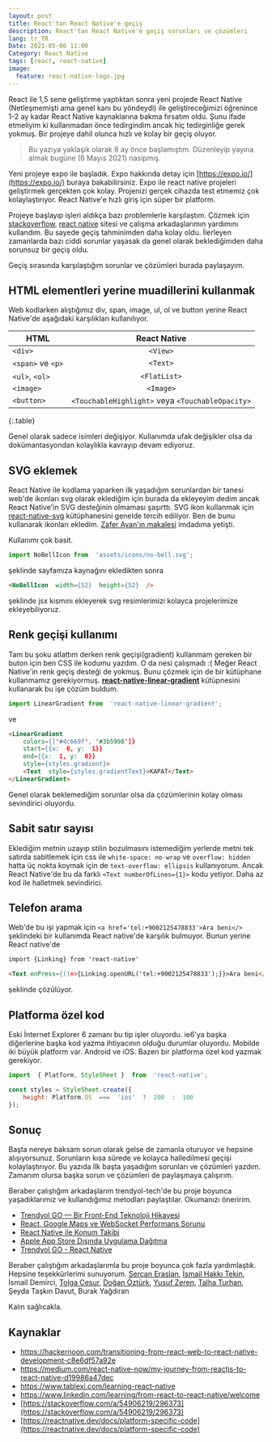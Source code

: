 ```yaml
---
layout: post
title: React'tan React Native'e geçiş
description: React'tan React Native'e geçiş sorunları ve çözümleri
lang: tr_TR
Date: 2021-05-06 11:00
Category: React Native
tags: [react, react-native]
image:
  feature: react-native-logo.jpg
---
```


React ile 1,5 sene geliştirme yaptıktan sonra yeni projede React Native (Netleşmemişti ama genel kanı bu yöndeydi) ile geliştireceğimizi öğrenince 1-2 ay kadar React Native kaynaklarına bakma fırsatım oldu. Şunu ifade etmeliyim ki kullanmadan önce tedirgindim ancak hiç tedirginliğe gerek yokmuş. Bir projeye dahil olunca hızlı ve kolay bir geçiş oluyor.

> Bu yazıya yaklaşık olarak 8 ay önce başlamıştım. Düzenleyip yayına almak bugüne (6 Mayıs 2021) nasipmiş.
 
 Yeni projeye expo ile başladık. Expo hakkında detay için [https://expo.io/](https://expo.io/) buraya bakabilirsiniz. Expo ile react native  projeleri geliştirmek gerçekten çok kolay. Projenizi gerçek cihazda test etmemiz çok kolaylaştırıyor. React Native'e hızlı giriş için süper bir platform.

Projeye başlayıp işleri aldıkça bazı problemlerle karşılaştım. Çözmek için [stackoverflow](https://stackoverflow.com/), [react native](https://reactnative.dev/) sitesi ve çalışma arkadaşlarımın yardımını kullandım. Bu sayede geçiş tahminimden daha kolay oldu. İlerleyen zamanlarda bazı ciddi sorunlar yaşasak da genel olarak beklediğimden daha sorunsuz bir geçiş oldu. 

Geçiş sırasında karşılaştığım sorunlar ve çözümleri burada paylaşayım.

## HTML elementleri yerine muadillerini kullanmak

Web kodlarken alıştığımız div, span, image, ul, ol ve button yerine React Native'de aşağıdaki karşılıkları kullanılıyor. 

|HTML               | React Native  |
|----------         |:-------------:|
| `<div>`           |    `<View>`   |
| `<span>` ve `<p>` |    `<Text>`   |
| `<ul>`, `<ol>`    |  `<FlatList>` |
| `<image>`         |    `<Image>`  |
| `<button>`        | `<TouchableHighlight>` veya `<TouchableOpacity>` |
{:.table}
 
 Genel olarak sadece isimleri değişiyor. Kullanımda ufak değişikler olsa da dokümantasyondan kolaylıkla kavrayıp devam ediyoruz.
  
## SVG eklemek

React Native ile kodlama yaparken ilk yaşadığım sorunlardan bir tanesi web'de ikonları svg olarak eklediğim için burada da ekleyeyim dedim ancak React Native'in SVG desteğinin olmaması şaşırttı. SVG ikon kullanmak için [react-native-svg](https://github.com/react-native-svg/react-native-svg) kütüphanesini genelde tercih ediliyor. Ben de bunu kullanarak ikonları ekledim. [Zafer Ayan'ın makalesi](https://medium.com/@ZaferAyan/react-native-svg-kullan%C4%B1m%C4%B1-c8028367a95e) imdadıma yetişti. 

Kullanımı çok basit.

```js
import NoBellIcon from  'assets/icons/no-bell.svg';
```

şeklinde sayfamıza kaynağını ekledikten sonra 

```html
<NoBellIcon  width={52}  height={52}  />
```

şeklinde jsx kısmını ekleyerek svg resimlerimizi kolayca projelerimize ekleyebiliyoruz. 

## Renk geçişi kullanımı

Tam bu şoku atlattım derken renk geçişi(gradient) kullanmam gereken bir buton için ben CSS ile kodumu yazdım. O da nesi çalışmadı :( Meğer React Native'in renk geçiş desteği de yokmuş. Bunu çözmek için de bir kütüphane kullanmamız gerekiyormuş.  **[react-native-linear-gradient](https://github.com/react-native-community/react-native-linear-gradient)** kütüpnesini kullanarak bu işe çözüm buldum.

```js
import LinearGradient from  'react-native-linear-gradient';
```
ve 

```html
<LinearGradient
    colors={['#4c669f', '#3b5998']}
    start={{x:  0, y:  1}}
    end={{x:  1, y:  0}}
    style={styles.gradient}>
    <Text  style={styles.gradientText}>KAPAT</Text>
</LinearGradient>
```

Genel olarak beklemediğim sorunlar olsa da çözümlerinin kolay olması sevindirici oluyordu. 

## Sabit satır sayısı

Eklediğim metnin uzayıp stilin bozulmasını istemediğim yerlerde metni tek satırda sabitlemek için css ile `white-space: no-wrap`  ve `overflow: hidden` hatta üç nokta koymak için de `text-overflow: ellipsis` kullanıyorum. Ancak React Native'de bu da farklı `<Text numberOfLines={1}>` kodu yetiyor. Daha az kod ile halletmek sevindirici.

## Telefon arama

Web'de bu işi yapmak için `<a href='tel:+9002125478833'>Ara beni</>` şeklindeki bir kullanımda React native'de karşılık bulmuyor. Bunun yerine React native'de 

```html
import {Linking} from 'react-native' 

<Text onPress={()=>{Linking.openURL('tel:+9002125478833');}}>Ara beni</Text>
```
şeklinde çözülüyor.

## Platforma özel kod

Eski İnternet Explorer 6 zamanı bu tip işler oluyordu. ie6'ya başka diğerlerine başka kod yazma ihtiyacının olduğu durumlar oluyordu. Mobilde iki büyük platform var. Android ve iOS. Bazen bir platforma özel kod yazmak gerekiyor.

```js
import  { Platform, StyleSheet }  from  'react-native';

const styles = StyleSheet.create({
    height: Platform.OS  ===  'ios'  ?  200  :  100
});
```

## Sonuç 

Başta nereye baksam sorun olarak gelse de zamanla oturuyor ve hepsine alışıyorsunuz. Sorunların kısa sürede ve kolayca halledilmesi geçişi kolaylaştırıyor. Bu yazıda ilk başta yaşadığım sorunları ve çözümleri yazdım. Zamanım olursa başka sorun ve çözümleri de paylaşmaya çalışırım.

Beraber çalıştığım arkadaşlarım trendyol-tech'de bu proje boyunca yaşadıklarımız ve kullandığımız metodları paylaştılar. Okumanızı öneririm.

 - [Trendyol GO — Bir Front-End Teknoloji Hikayesi](https://medium.com/trendyol-tech/trendyol-go-bir-front-end-teknoloji-hikayesi-1d741322a545)
 - [React, Google Maps ve WebSocket Performans Sorunu](https://medium.com/trendyol-tech/react-google-maps-ve-websocket-performans-sorunu-6572a1be177f)
 - [React Native ile Konum Takibi](https://medium.com/trendyol-tech/react-native-ile-konum-takibi-bfa51c4b2c98)
 - [Apple App Store Dışında Uygulama Dağıtma](https://medium.com/trendyol-tech/apple-app-store-d%C4%B1%C5%9F%C4%B1nda-uygulama-da%C4%9F%C4%B1tma-482e92ed3d06)
 - [Trendyol GO - React Native](https://medium.com/trendyol-tech/trendyol-go-react-native-96ab82c46662)

Beraber çalıştığım arkadaşlarımla bu proje boyunca çok fazla yardımlaştık. Hepsine teşekkürlerimi sunuyorum. [Sercan Eraslan](https://twitter.com/sercan_eraslan), [İsmail Hakkı Tekin](https://twitter.com/ihakkitekin), İsmail Demirci, [Tolga Cesur](https://twitter.com/tolga_cesur), [Doğan Öztürk](https://twitter.com/dodothebird), [Yusuf Zeren](https://twitter.com/yosooff), [Talha Turhan](https://twitter.com/tallhighs), Şeyda Taşkın Davut, Burak Yağdıran


Kalın sağlıcakla.

## Kaynaklar

- https://hackernoon.com/transitioning-from-react-web-to-react-native-development-c8e6df57a92e
- https://medium.com/react-native-now/my-journey-from-reactjs-to-react-native-d19986a47dec
- https://www.tablexi.com/learning-react-native
- https://www.linkedin.com/learning/from-react-to-react-native/welcome
- [https://stackoverflow.com/a/54906219/296373](https://stackoverflow.com/a/54906219/296373)
- [https://reactnative.dev/docs/platform-specific-code](https://reactnative.dev/docs/platform-specific-code)
